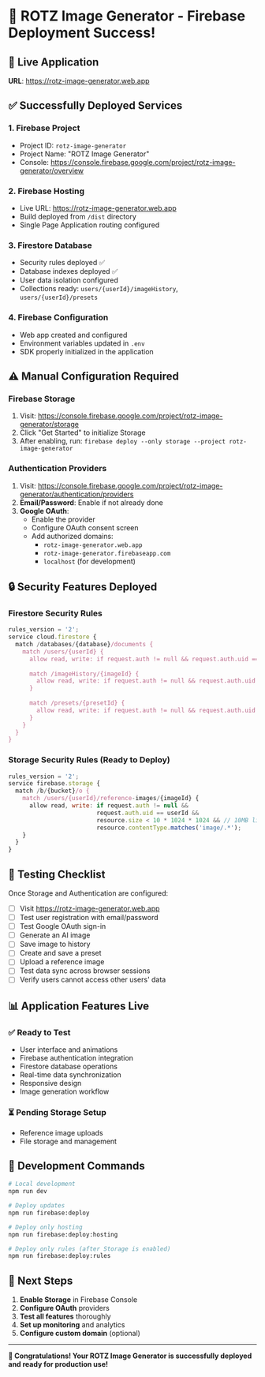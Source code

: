# 🎉 ROTZ Image Generator - Firebase Deployment Success!

## 🚀 Live Application
**URL**: https://rotz-image-generator.web.app

## ✅ Successfully Deployed Services

### 1. **Firebase Project**
- Project ID: `rotz-image-generator`
- Project Name: "ROTZ Image Generator"
- Console: https://console.firebase.google.com/project/rotz-image-generator/overview

### 2. **Firebase Hosting**
- Live URL: https://rotz-image-generator.web.app
- Build deployed from `/dist` directory
- Single Page Application routing configured

### 3. **Firestore Database**
- Security rules deployed ✅
- Database indexes deployed ✅
- User data isolation configured
- Collections ready: `users/{userId}/imageHistory`, `users/{userId}/presets`

### 4. **Firebase Configuration**
- Web app created and configured
- Environment variables updated in `.env`
- SDK properly initialized in the application

## ⚠️ Manual Configuration Required

### **Firebase Storage**
1. Visit: https://console.firebase.google.com/project/rotz-image-generator/storage
2. Click "Get Started" to initialize Storage
3. After enabling, run: `firebase deploy --only storage --project rotz-image-generator`

### **Authentication Providers**
1. Visit: https://console.firebase.google.com/project/rotz-image-generator/authentication/providers
2. **Email/Password**: Enable if not already done
3. **Google OAuth**: 
   - Enable the provider
   - Configure OAuth consent screen
   - Add authorized domains:
     - `rotz-image-generator.web.app`
     - `rotz-image-generator.firebaseapp.com`
     - `localhost` (for development)

## 🔒 Security Features Deployed

### Firestore Security Rules
```javascript
rules_version = '2';
service cloud.firestore {
  match /databases/{database}/documents {
    match /users/{userId} {
      allow read, write: if request.auth != null && request.auth.uid == userId;
      
      match /imageHistory/{imageId} {
        allow read, write: if request.auth != null && request.auth.uid == userId;
      }
      
      match /presets/{presetId} {
        allow read, write: if request.auth != null && request.auth.uid == userId;
      }
    }
  }
}
```

### Storage Security Rules (Ready to Deploy)
```javascript
rules_version = '2';
service firebase.storage {
  match /b/{bucket}/o {
    match /users/{userId}/reference-images/{imageId} {
      allow read, write: if request.auth != null && 
                         request.auth.uid == userId &&
                         resource.size < 10 * 1024 * 1024 && // 10MB limit
                         resource.contentType.matches('image/.*');
    }
  }
}
```

## 🧪 Testing Checklist

Once Storage and Authentication are configured:

- [ ] Visit https://rotz-image-generator.web.app
- [ ] Test user registration with email/password
- [ ] Test Google OAuth sign-in
- [ ] Generate an AI image
- [ ] Save image to history
- [ ] Create and save a preset
- [ ] Upload a reference image
- [ ] Test data sync across browser sessions
- [ ] Verify users cannot access other users' data

## 📊 Application Features Live

### ✅ Ready to Test
- User interface and animations
- Firebase authentication integration
- Firestore database operations
- Real-time data synchronization
- Responsive design
- Image generation workflow

### ⏳ Pending Storage Setup
- Reference image uploads
- File storage and management

## 🔧 Development Commands

```bash
# Local development
npm run dev

# Deploy updates
npm run firebase:deploy

# Deploy only hosting
npm run firebase:deploy:hosting

# Deploy only rules (after Storage is enabled)
npm run firebase:deploy:rules
```

## 🎯 Next Steps

1. **Enable Storage** in Firebase Console
2. **Configure OAuth** providers
3. **Test all features** thoroughly
4. **Set up monitoring** and analytics
5. **Configure custom domain** (optional)

---

**🎊 Congratulations! Your ROTZ Image Generator is successfully deployed and ready for production use!**